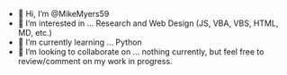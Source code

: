 - 👋 Hi, I’m @MikeMyers59
- 👀 I’m interested in ... Research and Web Design (JS, VBA, VBS, HTML, MD, etc.)
- 🌱 I’m currently learning ... Python
- 💞️ I’m looking to collaborate on ... nothing currently, but feel free to review/comment on my work in progress.

<!---
MikeMyers59/MikeMyers59 is a ✨ special ✨ repository because its `README.md` (this file) appears on your GitHub profile.
You can click the Preview link to take a look at your changes.
--->
